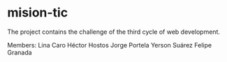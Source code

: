 # mision-tic
The project contains the challenge of the third cycle of web development.

Members: 
Lina Caro
Héctor Hostos
Jorge Portela
Yerson Suárez
Felipe Granada

